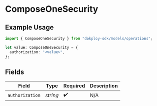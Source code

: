 # ComposeOneSecurity

## Example Usage

```typescript
import { ComposeOneSecurity } from "dokploy-sdk/models/operations";

let value: ComposeOneSecurity = {
  authorization: "<value>",
};
```

## Fields

| Field              | Type               | Required           | Description        |
| ------------------ | ------------------ | ------------------ | ------------------ |
| `authorization`    | *string*           | :heavy_check_mark: | N/A                |